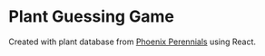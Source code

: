 <h1>Plant Guessing Game</h1>

Created with plant database from [Phoenix Perennials](https://phoenixperennials.com) using React.
